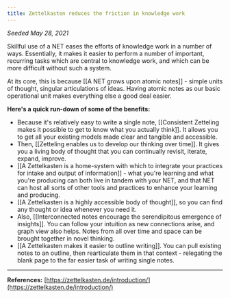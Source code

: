 ```yaml
---
title: Zettelkasten reduces the friction in knowledge work
---
```


*Seeded May 28, 2021*

Skillful use of a NET eases the efforts of knowledge work in a number of ways. Essentially, it makes it easier to perform a number of important, recurring tasks which are central to knowledge work, and which can be more difficult without such a system.

At its core, this is because [[A NET grows upon atomic notes]] - simple units of thought, singular articulations of ideas. Having atomic notes as our basic operational unit makes everything else a good deal easier.

**Here's a quick run-down of some of the benefits:**
- Because it's relatively easy to write a single note, [[Consistent Zetteling makes it possible to get to know what you actually think]]. It allows you to get all your existing models made clear and tangible and accessible. 
- Then, [[Zetteling enables us to develop our thinking over time]]. It gives you a living body of thought that you can continually revisit, iterate, expand, improve. 
- [[A Zettelkasten is a home-system with which to integrate your practices for intake and output of information]] - what you're learning and what you're producing can both live in tandem with your NET, and that NET can host all sorts of other tools and practices to enhance your learning and producing.
- [[A Zettelkasten is a highly accessible body of thought]], so you can find any thought or idea whenever you need it. 
- Also, [[Interconnected notes encourage the serendipitous emergence of insights]]. You can follow your intuition as new connections arise, and graph view also helps. Notes from all over time and space can be brought together in novel thinking.
- [[A Zettelkasten makes it easier to outline writing]]. You can pull existing notes to an outline, then rearticulate them in that context - relegating the blank page to the far easier task of writing single notes.





---
**References:**
[https://zettelkasten.de/introduction/](https://zettelkasten.de/introduction/) 